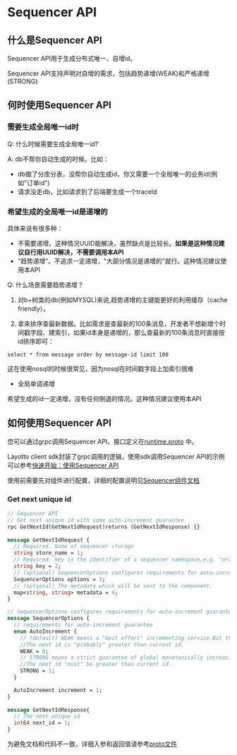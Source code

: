 # Sequencer API
## 什么是Sequencer API
Sequencer API用于生成分布式唯一、自增id。

Sequencer API支持声明对自增的需求，包括趋势递增(WEAK)和严格递增(STRONG)

## 何时使用Sequencer API
### 需要生成全局唯一id时
Q: 什么时候需要生成全局唯一id?

A: db不帮你自动生成的时候。比如：
- db做了分库分表，没帮你自动生成id，你又需要一个全局唯一的业务id(例如"订单id")
- 请求没走db，比如请求到了后端要生成一个traceId

### 希望生成的全局唯一id是递增的
具体来说有很多种：
- 不需要递增。这种情况UUID能解决，虽然缺点是比较长。**如果是这种情况建议自行用UUID解决，不需要调用本API**
- “趋势递增”。不追求一定递增，"大部分情况是递增的"就行。这种情况建议使用本API

Q: 什么场景需要趋势递增？

1. 对b+树类的db(例如MYSQL)来说,趋势递增的主键能更好的利用缓存（cache friendly）。

2. 拿来排序查最新数据。比如需求是查最新的100条消息，开发者不想新增个时间戳字段、建索引，如果id本身是递增的，那么查最新的100条消息时直接按id排序即可：

```
select * from message order by message-id limit 100
```

这在使用nosql的时候很常见，因为nosql在时间戳字段上加索引很难

- 全局单调递增

希望生成的id一定递增，没有任何倒退的情况。这种情况建议使用本API

## 如何使用Sequencer API
您可以通过grpc调用Sequencer API，接口定义在[runtime.proto](https://github.com/mosn/layotto/blob/main/spec/proto/runtime/v1/runtime.proto) 中。

Layotto client sdk封装了grpc调用的逻辑，使用sdk调用Sequencer API的示例可以参考[快速开始：使用Sequencer API](zh/start/sequencer/start.md)

使用前需要先对组件进行配置，详细的配置说明见[Sequencer组件文档](zh/component_specs/sequencer/common.md)

### Get next unique id

```protobuf
// Sequencer API
// Get next unique id with some auto-increment guarantee
rpc GetNextId(GetNextIdRequest)returns (GetNextIdResponse) {}
  
message GetNextIdRequest {
  // Required. Name of sequencer storage
  string store_name = 1;
  // Required. key is the identifier of a sequencer namespace,e.g. "order_table".
  string key = 2;
  // (optional) SequencerOptions configures requirements for auto-increment guarantee
  SequencerOptions options = 3;
  // (optional) The metadata which will be sent to the component.
  map<string, string> metadata = 4;
}

// SequencerOptions configures requirements for auto-increment guarantee
message SequencerOptions {
  // requirements for auto-increment guarantee
  enum AutoIncrement {
    // (default) WEAK means a "best effort" incrementing service.But there is no strict guarantee of global monotonically increasing.
    //The next id is "probably" greater than current id.
    WEAK = 0;
    // STRONG means a strict guarantee of global monotonically increasing.
    //The next id "must" be greater than current id.
    STRONG = 1;
  }

  AutoIncrement increment = 1;
}
  
message GetNextIdResponse{
  // The next unique id
  int64 next_id = 1;
}
```

为避免文档和代码不一致，详细入参和返回值请参考[proto文件](https://github.com/mosn/layotto/blob/main/spec/proto/runtime/v1/runtime.proto)
